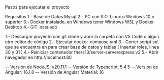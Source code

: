 Pasos para ejecutar el proyecto

Requisitos
1.- Base de Datos Mysql
2.- PC con S.O. Linux o Windows 10 o superior
3.- Docker instalado, en Windows tener Windows WSL y Docker Desktop 
4.- GIT instalado

1.- Descargar proyecto con git clone y abrir la carpeta con VS Code o algun otro editor de código
2.- Ejecutar docker-compose.yml
3.- Correr script.sql que se encuentra en  para crear base de datos y tablas ( insertar roles, linea 30 y 31 )
4.- Reiniciar contenedor fhers13/server-serverexpress:v2 
5.- Abrir navegador en http://localhost:80

-- Versión de NodeJS: v20.11.1
-- Versión de Typescript: 5.4.5
-- Versión de Angular: 16.1.0
-- Versión de Angular Material: 16
